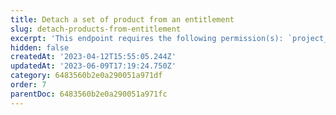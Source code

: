 ```yaml
---
title: Detach a set of product from an entitlement
slug: detach-products-from-entitlement
excerpt: 'This endpoint requires the following permission(s): `project_configuration:entitlements:read_write`.'
hidden: false
createdAt: '2023-04-12T15:55:05.244Z'
updatedAt: '2023-06-09T17:19:24.750Z'
category: 6483560b2e0a290051a971df
order: 7
parentDoc: 6483560b2e0a290051a971fc
---
```

